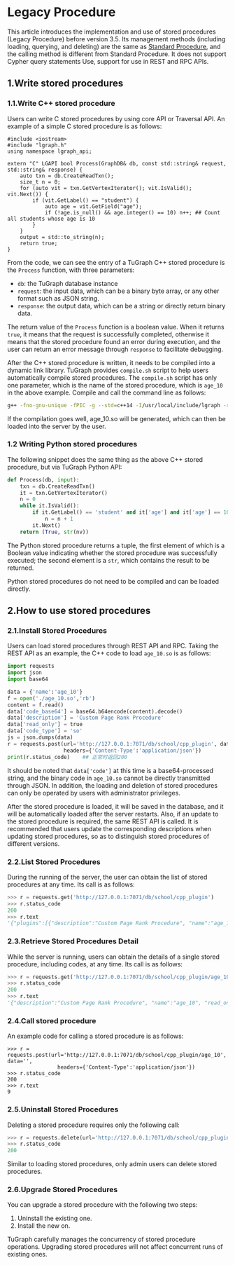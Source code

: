 
# Legacy Procedure

This article introduces the implementation and use of stored procedures (Legacy Procedure) before version 3.5. Its management methods (including loading, querying, and deleting) are the same as [Standard Procedure], and the calling method is different from Standard Procedure. It does not support Cypher query statements Use, support for use in REST and RPC APIs.

[Standard Procedure]: ./1.procedure.md

## 1.Write stored procedures
### 1.1.Write C++ stored procedure

Users can write C stored procedures by using core API or Traversal API. An example of a simple C stored procedure is as follows:

```
#include <iostream>
#include "lgraph.h"
using namespace lgraph_api;

extern "C" LGAPI bool Process(GraphDB& db, const std::string& request, std::string& response) {
	auto txn = db.CreateReadTxn();
	size_t n = 0;
	for (auto vit = txn.GetVertexIterator(); vit.IsValid(); vit.Next()) {
        if (vit.GetLabel() == "student") {
            auto age = vit.GetField("age");
            if (!age.is_null() && age.integer() == 10) n++; ## Count all students whose age is 10
        }
	}
    output = std::to_string(n);
    return true;
}
```

From the code, we can see the entry of a TuGraph C++ stored procedure is the `Process` function, with three parameters:

- `db`: the TuGraph database instance
- `request`: the input data, which can be a binary byte array, or any other format such as JSON string.
- `response`: the output data, which can be a string or directly return binary data.

The return value of the `Process` function is a boolean value. When it returns `true`, it means that the request is successfully completed, otherwise it means that the stored procedure found an error during execution, and the user can return an error message through `response` to facilitate debugging.

After the C++ stored procedure is written, it needs to be compiled into a dynamic link library. TuGraph provides `compile.sh` script to help users automatically compile stored procedures. The `compile.sh` script has only one parameter, which is the name of the stored procedure, which is `age_10` in the above example. Compile and call the command line as follows:

```bash
g++ -fno-gnu-unique -fPIC -g --std=c++14 -I/usr/local/include/lgraph -rdynamic -O3 -fopenmp -o age_10.so age_10.cpp /usr/local/lib64/liblgraph.so -shared
```

If the compilation goes well, age_10.so will be generated, which can then be loaded into the server by the user.

### 1.2 Writing Python stored procedures

The following snippet does the same thing as the above C++ stored procedure, but via TuGraph Python API:

```python
def Process(db, input):
    txn = db.CreateReadTxn()
    it = txn.GetVertexIterator()
    n = 0
    while it.IsValid():
        if it.GetLabel() == 'student' and it['age'] and it['age'] == 10:
            n = n + 1
        it.Next()
    return (True, str(nv))
```

The Python stored procedure returns a tuple, the first element of which is a Boolean value indicating whether the stored procedure was successfully executed; the second element is a `str`, which contains the result to be returned.

Python stored procedures do not need to be compiled and can be loaded directly.

## 2.How to use stored procedures

### 2.1.Install Stored Procedures

Users can load stored procedures through REST API and RPC. Taking the REST API as an example, the C++ code to load `age_10.so` is as follows:

```python
import requests
import json
import base64

data = {'name':'age_10'}
f = open('./age_10.so','rb')
content = f.read()
data['code_base64'] = base64.b64encode(content).decode()
data['description'] = 'Custom Page Rank Procedure'
data['read_only'] = true
data['code_type'] = 'so'
js = json.dumps(data)
r = requests.post(url='http://127.0.0.1:7071/db/school/cpp_plugin', data=js,
                  headers={'Content-Type':'application/json'})
print(r.status_code)    ## 正常时返回200
```

It should be noted that `data['code']` at this time is a base64-processed string, and the binary code in `age_10.so` cannot be directly transmitted through JSON. In addition, the loading and deletion of stored procedures can only be operated by users with administrator privileges.

After the stored procedure is loaded, it will be saved in the database, and it will be automatically loaded after the server restarts. Also, if an update to the stored procedure is required, the same REST API is called. It is recommended that users update the corresponding descriptions when updating stored procedures, so as to distinguish stored procedures of different versions.

### 2.2.List Stored Procedures

During the running of the server, the user can obtain the list of stored procedures at any time. Its call is as follows:

```python
>>> r = requests.get('http://127.0.0.1:7071/db/school/cpp_plugin')
>>> r.status_code
200
>>> r.text
'{"plugins":[{"description":"Custom Page Rank Procedure", "name":"age_10", "read_only":true}]}'
```

### 2.3.Retrieve Stored Procedures Detail

While the server is running, users can obtain the details of a single stored procedure, including codes, at any time. Its call is as follows:

```python
>>> r = requests.get('http://127.0.0.1:7071/db/school/cpp_plugin/age_10')
>>> r.status_code
200
>>> r.text
'{"description":"Custom Page Rank Procedure", "name":"age_10", "read_only":true, "code_base64":<CODE>, "code_type":"so"}'
```

### 2.4.Call stored procedure

An example code for calling a stored procedure is as follows:

```
>>> r = requests.post(url='http://127.0.0.1:7071/db/school/cpp_plugin/age_10', data='',
                headers={'Content-Type':'application/json'})
>>> r.status_code
200
>>> r.text
9
```

### 2.5.Uninstall Stored Procedures

Deleting a stored procedure requires only the following call:

```python
>>> r = requests.delete(url='http://127.0.0.1:7071/db/school/cpp_plugin/age_10')
>>> r.status_code
200
```

Similar to loading stored procedures, only admin users can delete stored procedures.

### 2.6.Upgrade Stored Procedures

You can upgrade a stored procedure with the following two steps:

1. Uninstall the existing one.
2. Install the new on.

TuGraph carefully manages the concurrency of stored procedure operations. Upgrading stored procedures will not affect concurrent runs of existing ones.
